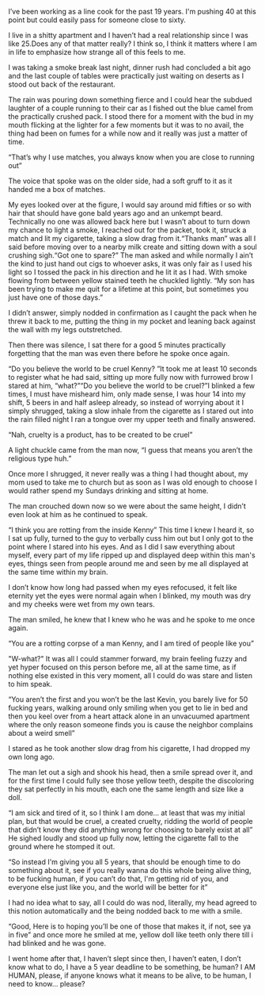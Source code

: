 I’ve been working as a line cook for the past 19 years. I'm pushing 40 at this point but could easily pass for someone close to sixty.



I live in a shitty apartment and I haven’t had a real relationship since I was like 25.Does any of that matter really? I think so, I think it matters where I am in life to emphasize how strange all of this feels to me.



I was taking a smoke break last night, dinner rush had concluded a bit ago and the last couple of tables were practically just waiting on deserts as I stood out back of the restaurant.



The rain was pouring down something fierce and I could hear the subdued laughter of a couple running to their car as I fished out the blue camel from the practically crushed pack. I stood there for a moment with the bud in my mouth flicking at the lighter for a few moments but it was to no avail, the thing had been on fumes for a while now and it really was just a matter of time.



“That’s why I use matches, you always know when you are close to running out”



The voice that spoke was on the older side, had a soft gruff to it as it handed me a box of matches.



My eyes looked over at the figure, I would say around mid fifties or so with hair that should have gone bald years ago and an unkempt beard. Technically no one was allowed back here but I wasn’t about to turn down my chance to light a smoke, I reached out for the packet, took it, struck a match and lit my cigarette, taking a slow drag from it.“Thanks man” was all I said before moving over to a nearby milk create and sitting down with a soul crushing sigh.“Got one to spare?” The man asked and while normally I ain’t the kind to just hand out cigs to whoever asks, it was only fair as I used his light so I tossed the pack in his direction and he lit it as I had. With smoke flowing from between yellow stained teeth he chuckled lightly. “My son has been trying to make me quit for a lifetime at this point, but sometimes you just have one of those days.”



I didn’t answer, simply nodded in confirmation as I caught the pack when he threw it back to me, putting the thing in my pocket and leaning back against the wall with my legs outstretched.

Then there was silence, I sat there for a good 5 minutes practically forgetting that the man was even there before he spoke once again.



“Do you believe the world to be cruel Kenny? ”It took me at least 10 seconds to register what he had said, sitting up more fully now with furrowed brow I stared at him, “what?”“Do you believe the world to be cruel?”I blinked a few times, I must have misheard him, only made sense, I was hour 14 into my shift, 5 beers in and half asleep already, so instead of worrying about it I simply shrugged, taking a slow inhale from the cigarette as I stared out into the rain filled night I ran a tongue over my upper teeth and finally answered.



“Nah, cruelty is a product, has to be created to be cruel”



A light chuckle came from the man now, “I guess that means you aren’t the religious type huh.”



Once more I shrugged, it never really was a thing I had thought about, my mom used to take me to church but as soon as I was old enough to choose I would rather spend my Sundays drinking and sitting at home.



The man crouched down now so we were about the same height, I didn’t even look at him as he continued to speak.



“I think you are rotting from the inside Kenny” This time I knew I heard it, so I sat up fully, turned to the guy to verbally cuss him out but I only got to the point where I stared into his eyes. And as I did I saw everything about myself, every part of my life ripped up and displayed deep within this man's eyes, things seen from people around me and seen by me all displayed at the same time within my brain.



I don’t know how long had passed when my eyes refocused, it felt like eternity yet the eyes were normal again when I blinked, my mouth was dry and my cheeks were wet from my own tears.



The man smiled, he knew that I knew who he was and he spoke to me once again.



“You are a rotting corpse of a man Kenny, and I am tired of people like you”



"W-what?" It was all I could stammer forward, my brain feeling fuzzy and yet hyper focused on this person before me, all at the same time, as if nothing else existed in this very moment, all I could do was stare and listen to him speak.



“You aren’t the first and you won’t be the last Kevin, you barely live for 50 fucking years, walking around only smiling when you get to lie in bed and then you keel over from a heart attack alone in an unvacuumed apartment where the only reason someone finds you is cause the neighbor complains about a weird smell”



I stared as he took another slow drag from his cigarette, I had dropped my own long ago.



The man let out a sigh and shook his head, then a smile spread over it, and for the first time I could fully see those yellow teeth, despite the discoloring they sat perfectly in his mouth, each one the same length and size like a doll.



“I am sick and tired of it, so I think I am done… at least that was my initial plan, but that would be cruel, a created cruelty, ridding the world of people that didn’t know they did anything wrong for choosing to barely exist at all” He sighed loudly and stood up fully now, letting the cigarette fall to the ground where he stomped it out.



“So instead I'm giving you all 5 years, that should be enough time to do something about it, see if you really wanna do this whole being alive thing, to be fucking human, if you can’t do that, I'm getting rid of you, and everyone else just like you, and the world will be better for it”



I had no idea what to say, all I could do was nod, literally, my head agreed to this notion automatically and the being nodded back to me with a smile.



“Good, Here is to hoping you’ll be one of those that makes it, if not, see ya in five” and once more he smiled at me, yellow doll like teeth only there till i had blinked and he was gone.



I went home after that, I haven’t slept since then, I haven’t eaten, I don’t know what to do, I have a 5 year deadline to be something, be human? I AM HUMAN, please, if anyone knows what it means to be alive, to be human, I need to know… please?

